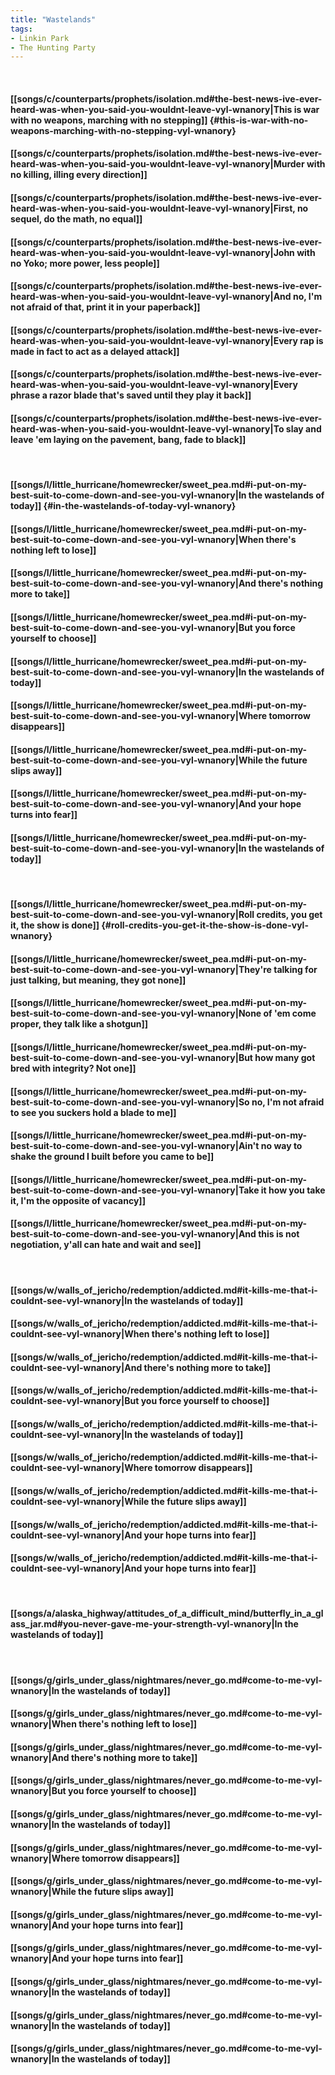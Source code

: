 ```yaml
---
title: "Wastelands"
tags:
- Linkin Park
- The Hunting Party
---
```

&nbsp;
#### [[songs/c/counterparts/prophets/isolation.md#the-best-news-ive-ever-heard-was-when-you-said-you-wouldnt-leave-vyl-wnanory|This is war with no weapons, marching with no stepping]] {#this-is-war-with-no-weapons-marching-with-no-stepping-vyl-wnanory}
#### [[songs/c/counterparts/prophets/isolation.md#the-best-news-ive-ever-heard-was-when-you-said-you-wouldnt-leave-vyl-wnanory|Murder with no killing, illing every direction]]
#### [[songs/c/counterparts/prophets/isolation.md#the-best-news-ive-ever-heard-was-when-you-said-you-wouldnt-leave-vyl-wnanory|First, no sequel, do the math, no equal]]
#### [[songs/c/counterparts/prophets/isolation.md#the-best-news-ive-ever-heard-was-when-you-said-you-wouldnt-leave-vyl-wnanory|John with no Yoko; more power, less people]]
#### [[songs/c/counterparts/prophets/isolation.md#the-best-news-ive-ever-heard-was-when-you-said-you-wouldnt-leave-vyl-wnanory|And no, I'm not afraid of that, print it in your paperback]]
#### [[songs/c/counterparts/prophets/isolation.md#the-best-news-ive-ever-heard-was-when-you-said-you-wouldnt-leave-vyl-wnanory|Every rap is made in fact to act as a delayed attack]]
#### [[songs/c/counterparts/prophets/isolation.md#the-best-news-ive-ever-heard-was-when-you-said-you-wouldnt-leave-vyl-wnanory|Every phrase a razor blade that's saved until they play it back]]
#### [[songs/c/counterparts/prophets/isolation.md#the-best-news-ive-ever-heard-was-when-you-said-you-wouldnt-leave-vyl-wnanory|To slay and leave 'em laying on the pavement, bang, fade to black]]
&nbsp;
#### [[songs/l/little_hurricane/homewrecker/sweet_pea.md#i-put-on-my-best-suit-to-come-down-and-see-you-vyl-wnanory|In the wastelands of today]] {#in-the-wastelands-of-today-vyl-wnanory}
#### [[songs/l/little_hurricane/homewrecker/sweet_pea.md#i-put-on-my-best-suit-to-come-down-and-see-you-vyl-wnanory|When there's nothing left to lose]]
#### [[songs/l/little_hurricane/homewrecker/sweet_pea.md#i-put-on-my-best-suit-to-come-down-and-see-you-vyl-wnanory|And there's nothing more to take]]
#### [[songs/l/little_hurricane/homewrecker/sweet_pea.md#i-put-on-my-best-suit-to-come-down-and-see-you-vyl-wnanory|But you force yourself to choose]]
#### [[songs/l/little_hurricane/homewrecker/sweet_pea.md#i-put-on-my-best-suit-to-come-down-and-see-you-vyl-wnanory|In the wastelands of today]]
#### [[songs/l/little_hurricane/homewrecker/sweet_pea.md#i-put-on-my-best-suit-to-come-down-and-see-you-vyl-wnanory|Where tomorrow disappears]]
#### [[songs/l/little_hurricane/homewrecker/sweet_pea.md#i-put-on-my-best-suit-to-come-down-and-see-you-vyl-wnanory|While the future slips away]]
#### [[songs/l/little_hurricane/homewrecker/sweet_pea.md#i-put-on-my-best-suit-to-come-down-and-see-you-vyl-wnanory|And your hope turns into fear]]
#### [[songs/l/little_hurricane/homewrecker/sweet_pea.md#i-put-on-my-best-suit-to-come-down-and-see-you-vyl-wnanory|In the wastelands of today]]
&nbsp;
#### [[songs/l/little_hurricane/homewrecker/sweet_pea.md#i-put-on-my-best-suit-to-come-down-and-see-you-vyl-wnanory|Roll credits, you get it, the show is done]] {#roll-credits-you-get-it-the-show-is-done-vyl-wnanory}
#### [[songs/l/little_hurricane/homewrecker/sweet_pea.md#i-put-on-my-best-suit-to-come-down-and-see-you-vyl-wnanory|They're talking for just talking, but meaning, they got none]]
#### [[songs/l/little_hurricane/homewrecker/sweet_pea.md#i-put-on-my-best-suit-to-come-down-and-see-you-vyl-wnanory|None of 'em come proper, they talk like a shotgun]]
#### [[songs/l/little_hurricane/homewrecker/sweet_pea.md#i-put-on-my-best-suit-to-come-down-and-see-you-vyl-wnanory|But how many got bred with integrity? Not one]]
#### [[songs/l/little_hurricane/homewrecker/sweet_pea.md#i-put-on-my-best-suit-to-come-down-and-see-you-vyl-wnanory|So no, I'm not afraid to see you suckers hold a blade to me]]
#### [[songs/l/little_hurricane/homewrecker/sweet_pea.md#i-put-on-my-best-suit-to-come-down-and-see-you-vyl-wnanory|Ain't no way to shake the ground I built before you came to be]]
#### [[songs/l/little_hurricane/homewrecker/sweet_pea.md#i-put-on-my-best-suit-to-come-down-and-see-you-vyl-wnanory|Take it how you take it, I'm the opposite of vacancy]]
#### [[songs/l/little_hurricane/homewrecker/sweet_pea.md#i-put-on-my-best-suit-to-come-down-and-see-you-vyl-wnanory|And this is not negotiation, y'all can hate and wait and see]]
&nbsp;
#### [[songs/w/walls_of_jericho/redemption/addicted.md#it-kills-me-that-i-couldnt-see-vyl-wnanory|In the wastelands of today]]
#### [[songs/w/walls_of_jericho/redemption/addicted.md#it-kills-me-that-i-couldnt-see-vyl-wnanory|When there's nothing left to lose]]
#### [[songs/w/walls_of_jericho/redemption/addicted.md#it-kills-me-that-i-couldnt-see-vyl-wnanory|And there's nothing more to take]]
#### [[songs/w/walls_of_jericho/redemption/addicted.md#it-kills-me-that-i-couldnt-see-vyl-wnanory|But you force yourself to choose]]
#### [[songs/w/walls_of_jericho/redemption/addicted.md#it-kills-me-that-i-couldnt-see-vyl-wnanory|In the wastelands of today]]
#### [[songs/w/walls_of_jericho/redemption/addicted.md#it-kills-me-that-i-couldnt-see-vyl-wnanory|Where tomorrow disappears]]
#### [[songs/w/walls_of_jericho/redemption/addicted.md#it-kills-me-that-i-couldnt-see-vyl-wnanory|While the future slips away]]
#### [[songs/w/walls_of_jericho/redemption/addicted.md#it-kills-me-that-i-couldnt-see-vyl-wnanory|And your hope turns into fear]]
#### [[songs/w/walls_of_jericho/redemption/addicted.md#it-kills-me-that-i-couldnt-see-vyl-wnanory|And your hope turns into fear]]
&nbsp;
#### [[songs/a/alaska_highway/attitudes_of_a_difficult_mind/butterfly_in_a_glass_jar.md#you-never-gave-me-your-strength-vyl-wnanory|In the wastelands of today]]
&nbsp;
#### [[songs/g/girls_under_glass/nightmares/never_go.md#come-to-me-vyl-wnanory|In the wastelands of today]]
#### [[songs/g/girls_under_glass/nightmares/never_go.md#come-to-me-vyl-wnanory|When there's nothing left to lose]]
#### [[songs/g/girls_under_glass/nightmares/never_go.md#come-to-me-vyl-wnanory|And there's nothing more to take]]
#### [[songs/g/girls_under_glass/nightmares/never_go.md#come-to-me-vyl-wnanory|But you force yourself to choose]]
#### [[songs/g/girls_under_glass/nightmares/never_go.md#come-to-me-vyl-wnanory|In the wastelands of today]]
#### [[songs/g/girls_under_glass/nightmares/never_go.md#come-to-me-vyl-wnanory|Where tomorrow disappears]]
#### [[songs/g/girls_under_glass/nightmares/never_go.md#come-to-me-vyl-wnanory|While the future slips away]]
#### [[songs/g/girls_under_glass/nightmares/never_go.md#come-to-me-vyl-wnanory|And your hope turns into fear]]
#### [[songs/g/girls_under_glass/nightmares/never_go.md#come-to-me-vyl-wnanory|And your hope turns into fear]]
#### [[songs/g/girls_under_glass/nightmares/never_go.md#come-to-me-vyl-wnanory|In the wastelands of today]]
#### [[songs/g/girls_under_glass/nightmares/never_go.md#come-to-me-vyl-wnanory|In the wastelands of today]]
#### [[songs/g/girls_under_glass/nightmares/never_go.md#come-to-me-vyl-wnanory|In the wastelands of today]]
